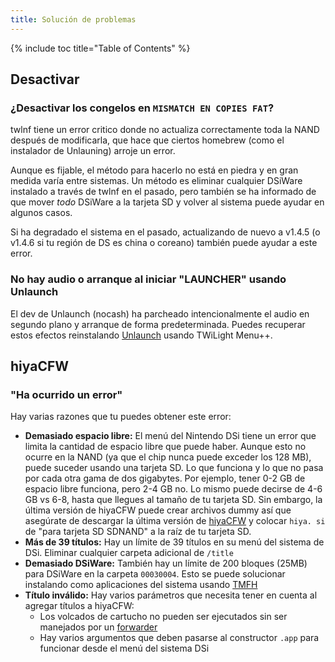 ```yaml
---
title: Solución de problemas
---
```


{% include toc title="Table of Contents" %}

## Desactivar
### ¿Desactivar los congelos en `MISMATCH EN COPIES FAT`?
twlnf tiene un error critico donde no actualiza correctamente toda la NAND después de modificarla, que hace que ciertos homebrew (como el instalador de Unlauning) arroje un error.

Aunque es fijable, el método para hacerlo no está en piedra y en gran medida varía entre sistemas. Un método es eliminar cualquier DSiWare instalado a través de twlnf en el pasado, pero también se ha informado de que mover *todo* DSiWare a la tarjeta SD y volver al sistema puede ayudar en algunos casos.

Si ha degradado el sistema en el pasado, actualizando de nuevo a v1.4.5 (o v1.4.6 si tu región de DS es china o coreano) también puede ayudar a este error.

### No hay audio o arranque al iniciar "LAUNCHER" usando Unlaunch

El dev de Unlaunch (nocash) ha parcheado intencionalmente el audio en segundo plano y arranque de forma predeterminada. Puedes recuperar estos efectos reinstalando [Unlaunch](/installing-unlaunch) usando TWiLight Menu++.

## hiyaCFW
### "Ha ocurrido un error"
Hay varias razones que tu puedes obtener este error:

- **Demasiado espacio libre:** El menú del Nintendo DSi tiene un error que limita la cantidad de espacio libre que puede haber. Aunque esto no ocurre en la NAND (ya que el chip nunca puede exceder los 128 MB), puede suceder usando una tarjeta SD. Lo que funciona y lo que no pasa por cada otra gama de dos gigabytes. Por ejemplo, tener 0-2 GB de espacio libre funciona, pero 2-4 GB no. Lo mismo puede decirse de 4-6 GB vs 6-8, hasta que llegues al tamaño de tu tarjeta SD. Sin embargo, la última versión de hiyaCFW puede crear archivos dummy así que asegúrate de descargar la última versión de [hiyaCFW](https://github.com/RocketRobz/hiyaCFW/releases/latest/download/hiyaCFW.7z) y colocar `hiya. si` de "para tarjeta SD SDNAND" a la raíz de tu tarjeta SD.
- **Más de 39 títulos:** Hay un límite de 39 títulos en su menú del sistema de DSi. Eliminar cualquier carpeta adicional de `/title`
- **Demasiado DSiWare:** También hay un límite de 200 bloques (25MB) para DSiWare en la carpeta `00030004`. Esto se puede solucionar instalando como aplicaciones del sistema usando [TMFH](https://github.com/JeffRuLz/TMFH/releases/latest)
- **Título inválido:** Hay varios parámetros que necesita tener en cuenta al agregar títulos a hiyaCFW:
   - Los volcados de cartucho no pueden ser ejecutados sin ser manejados por un [forwarder](/nds-bootstrap-forwarders.html)
   - Hay varios argumentos que deben pasarse al constructor `.app` para funcionar desde el menú del sistema DSi
